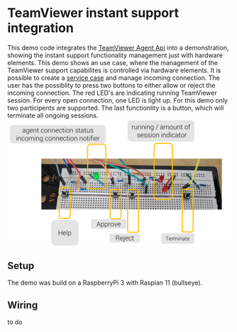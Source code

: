 # TeamViewer instant support integration
This demo code integrates the [TeamViewer Agent Api](https://github.com/teamviewer/iotagentsdk) into a demonstration, 
showing the instant support functionality management just with hardware elements.
This demo shows an use case, where the management of the TeamViewer support capabilites is controlled via hardware elements.
It is possible to create a [service case](https://www.teamviewer.com/en/features/service-queue/) and manage incoming connection.
The user has the possiblity to press two buttons to either allow or reject the incoming connection.
The red LED's are indicating running TeamViewer session. For every open connection, one LED is light up. For this demo only two participents are supported.
The last functionlity is a button, which will terminate all ongoing sessions.
![Control setup](./Demo-setup.PNG)


## Setup
The demo was build on a RaspberryPi 3 with Raspian 11 (bullseye).

## Wiring 
to do
